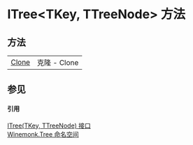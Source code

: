 # ITree&lt;TKey, TTreeNode&gt; 方法




## 方法
<table>
<tr>
<td><a href="M_Winemonk_Tree_ITree_2_Clone">Clone</a></td>
<td>克隆 - Clone</td></tr>
</table>

## 参见


#### 引用
<a href="T_Winemonk_Tree_ITree_2">ITree(TKey, TTreeNode) 接口</a>  
<a href="N_Winemonk_Tree">Winemonk.Tree 命名空间</a>  

